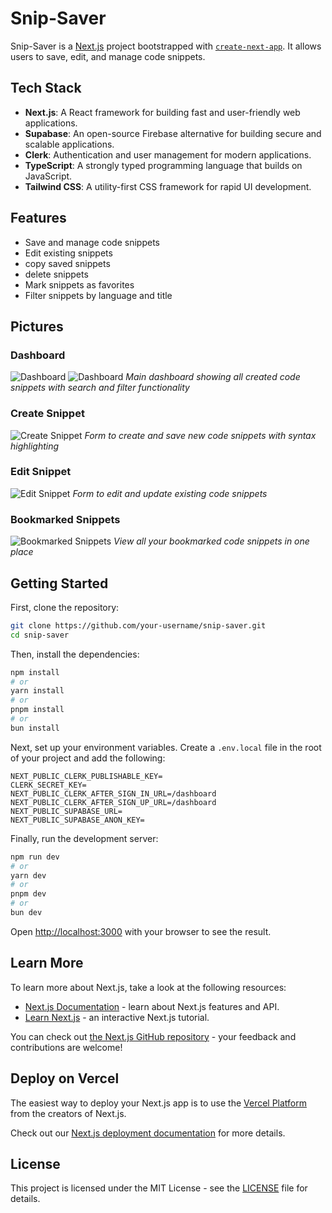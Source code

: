 # Snip-Saver

Snip-Saver is a [Next.js](https://nextjs.org) project bootstrapped with [`create-next-app`](https://nextjs.org/docs/app/api-reference/cli/create-next-app). It allows users to save, edit, and manage code snippets.

## Tech Stack

- **Next.js**: A React framework for building fast and user-friendly web applications.
- **Supabase**: An open-source Firebase alternative for building secure and scalable applications.
- **Clerk**: Authentication and user management for modern applications.
- **TypeScript**: A strongly typed programming language that builds on JavaScript.
- **Tailwind CSS**: A utility-first CSS framework for rapid UI development.

## Features

- Save and manage code snippets
- Edit existing snippets
- copy saved snippets
- delete snippets
- Mark snippets as favorites
- Filter snippets by language and title

## Pictures

### Dashboard

![Dashboard](./screenshots/dashboard.png)
![Dashboard](./screenshots/dashboard2.png)
_Main dashboard showing all created code snippets with search and filter functionality_

### Create Snippet

![Create Snippet](./screenshots/create.png)
_Form to create and save new code snippets with syntax highlighting_

### Edit Snippet

![Edit Snippet](./screenshots/edit.png)
_Form to edit and update existing code snippets_

### Bookmarked Snippets

![Bookmarked Snippets](./screenshots/bookmarked.png)
_View all your bookmarked code snippets in one place_

## Getting Started

First, clone the repository:

```bash
git clone https://github.com/your-username/snip-saver.git
cd snip-saver
```

Then, install the dependencies:

```bash
npm install
# or
yarn install
# or
pnpm install
# or
bun install
```

Next, set up your environment variables. Create a `.env.local` file in the root of your project and add the following:

```env
NEXT_PUBLIC_CLERK_PUBLISHABLE_KEY=
CLERK_SECRET_KEY=
NEXT_PUBLIC_CLERK_AFTER_SIGN_IN_URL=/dashboard
NEXT_PUBLIC_CLERK_AFTER_SIGN_UP_URL=/dashboard
NEXT_PUBLIC_SUPABASE_URL=
NEXT_PUBLIC_SUPABASE_ANON_KEY=
```

Finally, run the development server:

```bash
npm run dev
# or
yarn dev
# or
pnpm dev
# or
bun dev
```

Open [http://localhost:3000](http://localhost:3000) with your browser to see the result.

## Learn More

To learn more about Next.js, take a look at the following resources:

- [Next.js Documentation](https://nextjs.org/docs) - learn about Next.js features and API.
- [Learn Next.js](https://nextjs.org/learn) - an interactive Next.js tutorial.

You can check out [the Next.js GitHub repository](https://github.com/vercel/next.js) - your feedback and contributions are welcome!

## Deploy on Vercel

The easiest way to deploy your Next.js app is to use the [Vercel Platform](https://vercel.com/new?utm_medium=default-template&filter=next.js&utm_source=create-next-app&utm_campaign=create-next-app-readme) from the creators of Next.js.

Check out our [Next.js deployment documentation](https://nextjs.org/docs/app/building-your-application/deploying) for more details.

## License

This project is licensed under the MIT License - see the [LICENSE](LICENSE) file for details.
